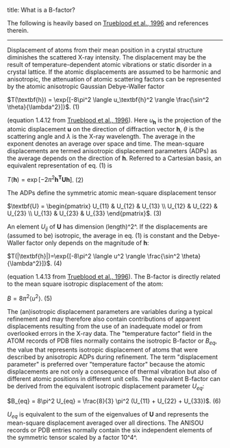 title: What is a B-factor?

The following is heavily based on [Trueblood et al., 1996](http://www.iucr.org/resources/commissions/crystallographic-nomenclature/adp)
and references therein.

---

Displacement of atoms from their mean position in a crystal structure
diminishes the scattered X-ray intensity. The displacement may be the result of
temperature-dependent atomic vibrations or static disorder in a crystal
lattice. If the atomic displacements are assumed to be harmonic and
anisotropic, the attenuation of atomic scattering factors can be represented
by the atomic anisotropic Gaussian Debye-Waller factor

$T(\textbf{h}) = \exp{[-8\pi^2 \langle u_\textbf{h}^2 \rangle \frac{\sin^2 \theta}{\lambda^2}]}$. (1)

(equation 1.4.12 from [Trueblood et al., 1996](http://www.iucr.org/resources/commissions/crystallographic-nomenclature/adp)).
Here $u_\textbf{h}$ is the projection of the atomic displacement $\textbf{u}$
on the direction of diffraction vector $\textbf{h}$, $\theta$ is the scattering angle
and $\lambda$ is the X-ray wavelength. The average in the exponent denotes an
average over space and time. The mean-square displacements are termed
anisotropic displacement parameters (ADPs) as the average depends on the
direction of $\textbf{h}$. Referred to a Cartesian basis, an equivalent
representation of eq. (1) is

$T(\textbf{h}) = \exp{[-2\pi^2 \textbf{h}^\textbf{T}\textbf{Uh}]}$. (2)

The ADPs define the symmetric atomic mean-square displacement tensor

$\textbf{U} =
 \begin{pmatrix}
  U_{11} & U_{12} & U_{13} \\
  U_{12} & U_{22} & U_{23} \\
  U_{13} & U_{23} & U_{33}
 \end{pmatrix}$. (3)

An element $U_{ij}$ of $\textbf{U}$ has dimension (length)^2^. If the displacements are
(assumed to be) isotropic, the average in eq. (1) is constant and the
Debye-Waller factor only depends on the magnitude of $\textbf{h}$:

$T(|\textbf{h}|)=\exp{[-8\pi^2 \langle u^2 \rangle \frac{\sin^2 \theta}{\lambda^2}]}$. (4)

(equation 1.4.13 from [Trueblood et al., 1996](http://www.iucr.org/resources/commissions/crystallographic-nomenclature/adp)).
The B-factor is directly related to the mean square isotropic displacement of
the atom:

$B = 8\pi^2 \langle u^2 \rangle$. (5)

The (an)isotropic displacement parameters are variables during a typical
refinement and may therefore also contain contributions of apparent
displacements resulting from the use of an inadequate model or from overlooked
errors in the X-ray data. The "temperature factor" field in the ATOM records
of PDB files normally contains the isotropic B-factor or $B_{eq}$, the value that
represents isotropic displacement of atoms that were described by anisotropic
ADPs during refinement. The term "displacement parameter" is preferred over
"temperature factor" because the atomic displacements are not only a
consequence of thermal vibration but also of different atomic positions in
different unit cells. The equivalent B-factor can be derived from the
equivalent isotropic displacement parameter $U_{eq}$:

$B_{eq} = 8\pi^2 U_{eq} = \frac{8}{3} \pi^2 (U_{11} + U_{22} + U_{33})$. (6)

$U_{eq}$ is equivalent to the sum of the eigenvalues of $\textbf{U}$ and
represents the mean-square displacement averaged over all directions.
The ANISOU records or PDB entries normally contain the six independent elements
of the symmetric tensor scaled by a factor 10^4^.
